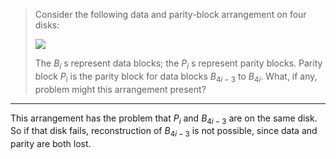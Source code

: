> Consider the following data and parity-block arrangement on four disks: 
> 
> <img src="../Fig12.4.png"/>
> 
> The $B_i$ s represent data blocks; the $P_i$ s represent parity blocks. Parity block
> $P_i$ is the parity block for data blocks $B_{4i-3}$ to $B_{4i}$. What, if any, 
> problem might this arrangement present?

--------------------------------

This arrangement has the problem that $P_i$ and $B_{4i-3}$ are on the same disk. So if 
that disk fails, reconstruction of $B_{4i-3}$ is not possible, since data and parity 
are both lost. 